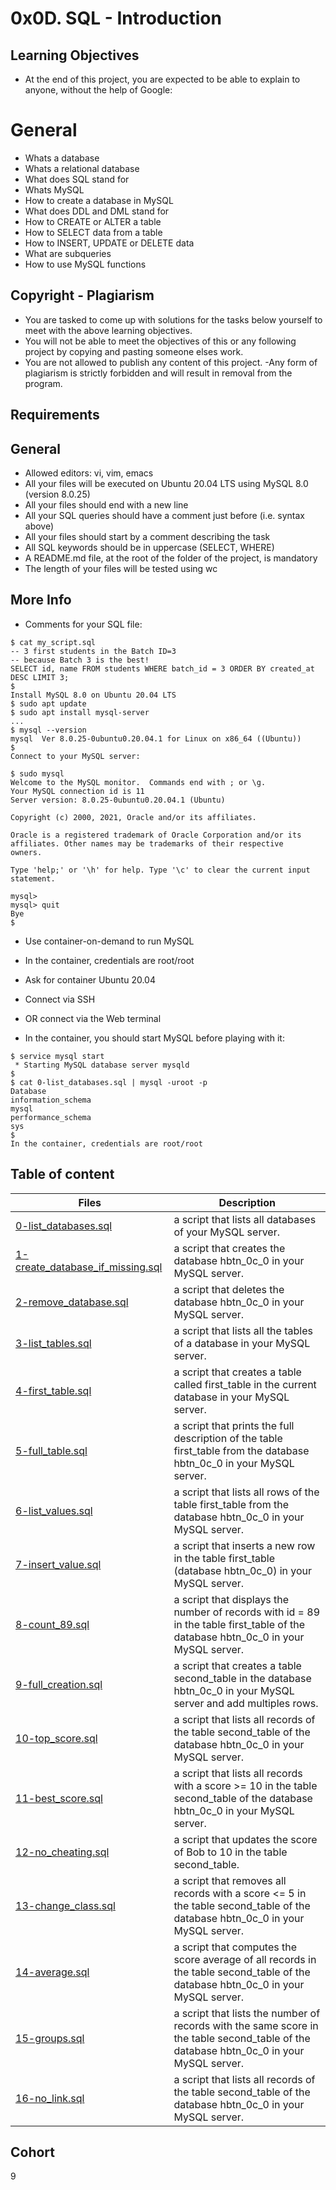# 0x0D. SQL - Introduction

## Learning Objectives
- At the end of this project, you are expected to be able to explain to anyone, without the help of Google:

# General
- Whats a database
- Whats a relational database
- What does SQL stand for
- Whats MySQL
- How to create a database in MySQL
- What does DDL and DML stand for
- How to CREATE or ALTER a table
- How to SELECT data from a table
- How to INSERT, UPDATE or DELETE data
- What are subqueries
- How to use MySQL functions

## Copyright - Plagiarism
- You are tasked to come up with solutions for the tasks below yourself to meet with the above learning objectives.
- You will not be able to meet the objectives of this or any following project by copying and pasting someone elses work.
- You are not allowed to publish any content of this project.
-Any form of plagiarism is strictly forbidden and will result in removal from the program.

## Requirements

## General
- Allowed editors: vi, vim, emacs
- All your files will be executed on Ubuntu 20.04 LTS using MySQL 8.0 (version 8.0.25)
- All your files should end with a new line
- All your SQL queries should have a comment just before (i.e. syntax above)
- All your files should start by a comment describing the task
- All SQL keywords should be in uppercase (SELECT, WHERE)
- A README.md file, at the root of the folder of the project, is mandatory
- The length of your files will be tested using wc

## More Info
- Comments for your SQL file:
```
$ cat my_script.sql
-- 3 first students in the Batch ID=3
-- because Batch 3 is the best!
SELECT id, name FROM students WHERE batch_id = 3 ORDER BY created_at DESC LIMIT 3;
$
Install MySQL 8.0 on Ubuntu 20.04 LTS
$ sudo apt update
$ sudo apt install mysql-server
...
$ mysql --version
mysql  Ver 8.0.25-0ubuntu0.20.04.1 for Linux on x86_64 ((Ubuntu))
$
Connect to your MySQL server:

$ sudo mysql
Welcome to the MySQL monitor.  Commands end with ; or \g.
Your MySQL connection id is 11
Server version: 8.0.25-0ubuntu0.20.04.1 (Ubuntu)

Copyright (c) 2000, 2021, Oracle and/or its affiliates.

Oracle is a registered trademark of Oracle Corporation and/or its
affiliates. Other names may be trademarks of their respective
owners.

Type 'help;' or '\h' for help. Type '\c' to clear the current input statement.

mysql>
mysql> quit
Bye
$
```
- Use container-on-demand to run MySQL
- In the container, credentials are root/root

- Ask for container Ubuntu 20.04
- Connect via SSH
- OR connect via the Web terminal
- In the container, you should start MySQL before playing with it:
```
$ service mysql start                                                   
 * Starting MySQL database server mysqld 
$
$ cat 0-list_databases.sql | mysql -uroot -p                               
Database                                                                                   
information_schema                                                                         
mysql                                                                                      
performance_schema                                                                         
sys                      
$
In the container, credentials are root/root
```

## Table of content
Files | Description
------|------------
[0-list_databases.sql](./0-list_databases.sql) | a script that lists all databases of your MySQL server.
[1-create_database_if_missing.sql](./1-create_database_if_missing.sql) |  a script that creates the database hbtn_0c_0 in your MySQL server.
[2-remove_database.sql](./2-remove_database.sql) | a script that deletes the database hbtn_0c_0 in your MySQL server.
[3-list_tables.sql](./3-list_tables.sql) | a script that lists all the tables of a database in your MySQL server.
[4-first_table.sql](./4-first_table.sql) | a script that creates a table called first_table in the current database in your MySQL server.
[5-full_table.sql](./5-full_table.sql) | a script that prints the full description of the table first_table from the database hbtn_0c_0 in your MySQL server.
[6-list_values.sql](./6-list_values.sql) | a script that lists all rows of the table first_table from the database hbtn_0c_0 in your MySQL server.
[7-insert_value.sql](./7-insert_value.sql) | a script that inserts a new row in the table first_table (database hbtn_0c_0) in your MySQL server.
[8-count_89.sql](./8-count_89.sql) | a script that displays the number of records with id = 89 in the table first_table of the database hbtn_0c_0 in your MySQL server.
[9-full_creation.sql](./9-full_creation.sql) | a script that creates a table second_table in the database hbtn_0c_0 in your MySQL server and add multiples rows.
[10-top_score.sql](./10-top_score.sql) | a script that lists all records of the table second_table of the database hbtn_0c_0 in your MySQL server.
[11-best_score.sql](./11-best_score.sql) | a script that lists all records with a score >= 10 in the table second_table of the database hbtn_0c_0 in your MySQL server.
[12-no_cheating.sql](./12-no_cheating.sql) | a script that updates the score of Bob to 10 in the table second_table.
[13-change_class.sql](./13-change_class.sql) |  a script that removes all records with a score <= 5 in the table second_table of the database hbtn_0c_0 in your MySQL server.
[14-average.sql](./14-average.sql) | a script that computes the score average of all records in the table second_table of the database hbtn_0c_0 in your MySQL server.
[15-groups.sql](./15-groups.sql) | a script that lists the number of records with the same score in the table second_table of the database hbtn_0c_0 in your MySQL server.
[16-no_link.sql](./16-no_link.sql) | a script that lists all records of the table second_table of the database hbtn_0c_0 in your MySQL server.

## Cohort
9
